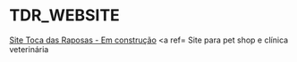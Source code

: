 # TDR_WEBSITE
<a href="https://tocadasraposasvet.com.br/">Site Toca das Raposas - Em construção</a>
<a ref=
Site para pet shop e clínica veterinária
